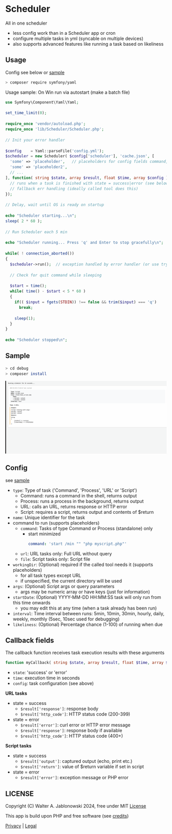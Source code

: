 # Scheduler

All in one scheduler

- less config work than in a Scheduler app or cron
- configure multiple tasks in yml (syncable on multiple devices)
- also supports advanced features like running a task based on likeliness


## Usage

Config see below or [sample](debug/config.yml)

```bash
> composer require symfony/yaml
```

Usage sample: On Win run via autostart (make a batch file)

```php
use Symfony\Component\Yaml\Yaml;

set_time_limit(0);

require_once 'vendor/autoload.php';
require_once 'lib/Scheduler/Scheduler.php';

// Init your error handler

$config    = Yaml::parseFile('config.yml');
$scheduler = new Scheduler( $config['scheduler'], 'cache.json', [
  'some' => 'placeholder',   // placeholders for config fields command, url, file, workingDir like "{some}/file.php"
  'some' => 'placeholder2',
  // ...
], function( string $state, array $result, float $time, array $config ) {
  // runs when a task is finished with state = success|error (see below)
  // fallback err handling (ideally called tool does this)
});

// Delay, wait until OS is ready on startup

echo "Scheduler starting...\n";
sleep( 2 * 60 );

// Run Scheduler each 5 min

echo "Scheduler running... Press 'q' and Enter to stop gracefully\n";

while( ! connection_aborted())
{
  $scheduler->run();  // exception handled by error handler (or use try catch)
  
  // Check for quit command while sleeping

  $start = time(); 
  while( time() - $start < 5 * 60 )
  {
    if(( $input = fgets(STDIN)) !== false && trim($input) === 'q')
      break;

    sleep(1);
  }
}

echo "Scheduler stopped\n";
```


## Sample

```bash
> cd debug
> composer install
```

![alt text](misc/img.gif)


## Config

see [sample](debug/config.yml)

- `type`:       Type of task ('Command', 'Process', 'URL' or 'Script')
  - Command:    runs a command in the shell, returns output
  - Process:    runs a process in the background, returns output
  - URL:        calls an URL, returns response or HTTP error
  - Script:     requires a script, returns output and contents of $return
- `name`:       Unique identifier for the task
- command to run (supports placeholders)
  - `command`:  Tasks of type Command or Process (standalone) only
    - start minimized
      ```yml
      command: 'start /min "" "php myscript.php"'
      ```
  - `url`:      URL tasks only: Full URL without query
  - `file`:     Script tasks only: Script file
- `workingDir`: (Optional) required if the called tool needs it (supports placeholders)
  - for all task types except URL
  - if unspecified, the current directory will be used
- `args`:       (Optional) Script args or query parameters
  - args may be numeric array or have keys (just for information)
- `startDate`:  (Optional) YYYY-MM-DD HH:MM:SS task will only run from this time onwards
  - you may edit this at any time (when a task already has been run)
- `interval`:   Time interval between runs: 5min, 10min, 30min, hourly, daily, weekly, monthly (5sec, 10sec used for debugging)
- `likeliness`: (Optional) Percentage chance (1-100) of running when due


## Callback fields

The callback function receives task execution results with these arguments

```php
function myCallback( string $state, array $result, float $time, array $task )
```

- `state`:  'success' or 'error'
- `time`:   execution time in seconds
- `config`: task configuration (see above)

**URL tasks**

- state = success
  - `$result['response']`:  response body
  - `$result['http_code']`: HTTP status code (200-399)
- state = error
  - `$result['error']`:     curl error or HTTP error message
  - `$result['response']`:  response body if available
  - `$result['http_code']`: HTTP status code (400+)

**Script tasks**

- state = success
  - `$result['output']`: captured output (echo, print etc.)
  - `$result['return']`: value of $return variable if set in script
- state = error
  - `$result['error']`:  exception message or PHP error


LICENSE
----------------------------------------------------------

Copyright (C) Walter A. Jablonowski 2024, free under MIT [License](LICENSE)

This app is build upon PHP and free software (see [credits](credits.md))

[Privacy](https://walter-a-jablonowski.github.io/privacy.html) | [Legal](https://walter-a-jablonowski.github.io/imprint.html)
